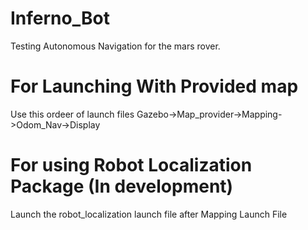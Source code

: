 # Inferno_Bot
Testing Autonomous Navigation for the mars rover.
# For Launching With Provided map 
Use this ordeer of launch files 
Gazebo->Map_provider->Mapping->Odom_Nav->Display

# For using Robot Localization Package (In development)
Launch the robot_localization launch file after Mapping Launch File
